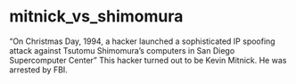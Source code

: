 # mitnick_vs_shimomura
“On Christmas Day, 1994, a hacker launched a sophisticated IP spoofing attack against Tsutomu Shimomura’s computers in San Diego Supercomputer Center” This hacker turned out to be Kevin Mitnick. He was arrested by FBI. 
